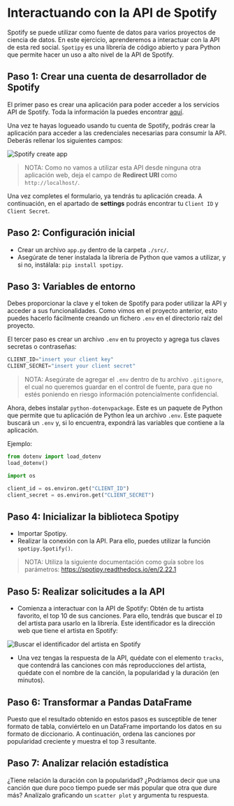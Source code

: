 # Interactuando con la API de Spotify

Spotify se puede utilizar como fuente de datos para varios proyectos de ciencia de datos. En este ejercicio, aprenderemos a interactuar con la API de esta red social. `Spotipy` es una librería de código abierto y para Python que permite hacer un uso a alto nivel de la API de Spotify.

## Paso 1: Crear una cuenta de desarrollador de Spotify

El primer paso es crear una aplicación para poder acceder a los servicios API de Spotify. Toda la información la puedes encontrar [aquí](https://developer.spotify.com/documentation/web-api).

Una vez te hayas logueado usando tu cuenta de Spotify, podrás crear la aplicación para acceder a las credenciales necesarias para consumir la API. Deberás rellenar los siguientes campos:

![Spotify create app](https://github.com/4GeeksAcademy/interacting-with-api-python-project-tutorial/blob/main/assets/spotify_1.PNG?raw=true)

> NOTA: Como no vamos a utilizar esta API desde ninguna otra aplicación web, deja el campo de **Redirect URI** como `http://localhost/`.

Una vez completes el formulario, ya tendrás tu aplicación creada. A continuación, en el apartado de **settings** podrás encontrar tu `Client ID` y `Client Secret`.

## Paso 2: Configuración inicial

- Crear un archivo `app.py` dentro de la carpeta `./src/`.
- Asegúrate de tener instalada la librería de Python que vamos a utilizar, y si no, instálala: `pip install spotipy`.

## Paso 3: Variables de entorno

Debes proporcionar la clave y el token de Spotify para poder utilizar la API y acceder a sus funcionalidades. Como vimos en el proyecto anterior, esto puedes hacerlo fácilmente creando un fichero `.env` en el directorio raíz del proyecto.

El tercer paso es crear un archivo `.env` en tu proyecto y agrega tus claves secretas o contraseñas:

```py
CLIENT_ID="insert your client key"
CLIENT_SECRET="insert your client secret"
```

> NOTA: Asegúrate de agregar el `.env` dentro de tu archivo `.gitignore`, el cual no queremos guardar en el control de fuente, para que no estés poniendo en riesgo información potencialmente confidencial.

Ahora, debes instalar `python-dotenvpackage`. Este es un paquete de Python que permite que tu aplicación de Python lea un archivo `.env`. Este paquete buscará un `.env` y, si lo encuentra, expondrá las variables que contiene a la aplicación.

Ejemplo:

```py
from dotenv import load_dotenv
load_dotenv()

import os

client_id = os.environ.get("CLIENT_ID")
client_secret = os.environ.get("CLIENT_SECRET")
```

## Paso 4: Inicializar la biblioteca Spotipy

- Importar Spotipy.
- Realizar la conexión con la API. Para ello, puedes utilizar la función `spotipy.Spotify()`.

> NOTA: Utiliza la siguiente documentación como guía sobre los parámetros: https://spotipy.readthedocs.io/en/2.22.1

## Paso 5: Realizar solicitudes a la API

- Comienza a interactuar con la API de Spotify: Obtén de tu artista favorito, el top 10 de sus canciones. Para ello, tendrás que buscar el `ID` del artista para usarlo en la librería. Este identificador es la dirección web que tiene el artista en Spotify:

![Buscar el identificador del artista en Spotify](https://github.com/4GeeksAcademy/interacting-with-api-python-project-tutorial/blob/main/assets/spotify_2.png?raw=true)

- Una vez tengas la respuesta de la API, quédate con el elemento `tracks`, que contendrá las canciones con más reproducciones del artista, quédate con el nombre de la canción, la popularidad y la duración (en minutos).

## Paso 6: Transformar a Pandas DataFrame

Puesto que el resultado obtenido en estos pasos es susceptible de tener formato de tabla, conviértelo en un DataFrame importando los datos en su formato de diccionario. A continuación, ordena las canciones por popularidad creciente y muestra el top 3 resultante.

## Paso 7: Analizar relación estadística

¿Tiene relación la duración con la popularidad? ¿Podríamos decir que una canción que dure poco tiempo puede ser más popular que otra que dure más? Analízalo graficando un `scatter plot` y argumenta tu respuesta.
